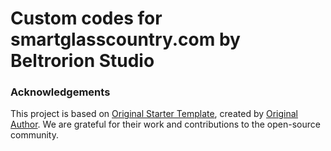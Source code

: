 # Custom codes for smartglasscountry.com by Beltrorion Studio


### Acknowledgements

This project is based on [Original Starter Template](https://github.com/finsweet/developer-starter), created by [Original Author](https://github.com/finsweet). We are grateful for their work and contributions to the open-source community.
